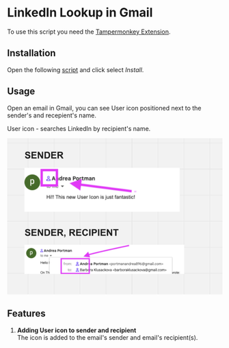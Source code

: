 # LinkedIn Lookup in Gmail

To use this script you need the [Tampermonkey Extension](https://chrome.google.com/webstore/detail/tampermonkey/dhdgffkkebhmkfjojejmpbldmpobfkfo).

## Installation

Open the following [script](https://github.com/kbarushkaa/tampermonkey-linkedin-lookup/raw/main/linkedin-lookup.user.js) and click select _Install_.

## Usage

Open an email in Gmail, you can see User icon positioned next to the sender's and recepient's name.

User icon - searches LinkedIn by recipient's name.

![Usage example](img.png)

## Features

1. **Adding User icon to sender and recipient**  
   The icon is added to the email's sender and email's recipient(s).
